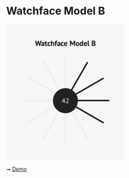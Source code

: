 # Watchface Model B

<img src="https://github.com/superhugo/watchface-model-b/raw/master/watchface-model-b@2x.png" width="316px" height="362px"/>

➞ [Demo](http://superhugo.github.io/watchface-model-b)
